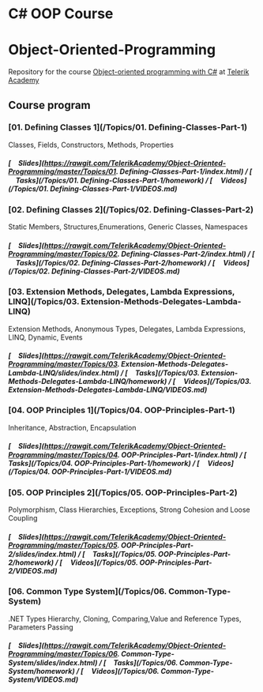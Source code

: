# C# OOP Course

# Object-Oriented-Programming

Repository for the course [Object-oriented programming with C#](https://telerikacademy.com/Courses/Courses/Details/338) at [Telerik Academy](https://telerikacademy.com)


## Course program


### [01. Defining Classes 1](/Topics/01. Defining-Classes-Part-1)

Classes, Fields, Constructors, Methods, Properties


##### [<img src="https://raw.githubusercontent.com/TelerikAcademy/Common/master/icons/presentation.png" height="15" />Slides](https://rawgit.com/TelerikAcademy/Object-Oriented-Programming/master/Topics/01. Defining-Classes-Part-1/index.html) / [<img src="https://raw.githubusercontent.com/TelerikAcademy/Common/master/icons/homework.png" height="15">Tasks](/Topics/01. Defining-Classes-Part-1/homework) / [<img src="https://raw.githubusercontent.com/TelerikAcademy/Common/master/icons/video.png" height="13"> Videos](/Topics/01. Defining-Classes-Part-1/VIDEOS.md)


### [02. Defining Classes 2](/Topics/02. Defining-Classes-Part-2)

Static Members, Structures,Enumerations, Generic Classes, Namespaces


##### [<img src="https://raw.githubusercontent.com/TelerikAcademy/Common/master/icons/presentation.png" height="15" />Slides](https://rawgit.com/TelerikAcademy/Object-Oriented-Programming/master/Topics/02. Defining-Classes-Part-2/index.html) / [<img src="https://raw.githubusercontent.com/TelerikAcademy/Common/master/icons/homework.png" height="15">Tasks](/Topics/02. Defining-Classes-Part-2/homework) / [<img src="https://raw.githubusercontent.com/TelerikAcademy/Common/master/icons/video.png" height="13"> Videos](/Topics/02. Defining-Classes-Part-2/VIDEOS.md)

### [03. Extension Methods, Delegates, Lambda Expressions, LINQ](/Topics/03. Extension-Methods-Delegates-Lambda-LINQ)

Extension Methods, Anonymous Types, Delegates, Lambda Expressions, LINQ, Dynamic, Events


##### [<img src="https://raw.githubusercontent.com/TelerikAcademy/Common/master/icons/presentation.png" height="15" />Slides](https://rawgit.com/TelerikAcademy/Object-Oriented-Programming/master/Topics/03. Extension-Methods-Delegates-Lambda-LINQ/slides/index.html) / [<img src="https://raw.githubusercontent.com/TelerikAcademy/Common/master/icons/homework.png" height="15">Tasks](/Topics/03. Extension-Methods-Delegates-Lambda-LINQ/homework) / [<img src="https://raw.githubusercontent.com/TelerikAcademy/Common/master/icons/video.png" height="13"> Videos](/Topics/03. Extension-Methods-Delegates-Lambda-LINQ/VIDEOS.md)


### [04. OOP Principles 1](/Topics/04. OOP-Principles-Part-1)

Inheritance, Abstraction, Encapsulation

##### [<img src="https://raw.githubusercontent.com/TelerikAcademy/Common/master/icons/presentation.png" height="15" />Slides](https://rawgit.com/TelerikAcademy/Object-Oriented-Programming/master/Topics/04. OOP-Principles-Part-1/index.html) / [<img src="https://raw.githubusercontent.com/TelerikAcademy/Common/master/icons/homework.png" height="15">Tasks](/Topics/04. OOP-Principles-Part-1/homework) / [<img src="https://raw.githubusercontent.com/TelerikAcademy/Common/master/icons/video.png" height="13"> Videos](/Topics/04. OOP-Principles-Part-1/VIDEOS.md)

### [05. OOP Principles 2](/Topics/05. OOP-Principles-Part-2)

Polymorphism, Class Hierarchies, Exceptions, Strong Cohesion and Loose Coupling

##### [<img src="https://raw.githubusercontent.com/TelerikAcademy/Common/master/icons/presentation.png" height="15" />Slides](https://rawgit.com/TelerikAcademy/Object-Oriented-Programming/master/Topics/05. OOP-Principles-Part-2/slides/index.html) / [<img src="https://raw.githubusercontent.com/TelerikAcademy/Common/master/icons/homework.png" height="15">Tasks](/Topics/05. OOP-Principles-Part-2/homework) / [<img src="https://raw.githubusercontent.com/TelerikAcademy/Common/master/icons/video.png" height="13"> Videos](/Topics/05. OOP-Principles-Part-2/VIDEOS.md)

### [06. Common Type System](/Topics/06. Common-Type-System)

.NET Types Hierarchy, Cloning, Comparing,Value and Reference Types, Parameters Passing

##### [<img src="https://raw.githubusercontent.com/TelerikAcademy/Common/master/icons/presentation.png" height="15" />Slides](https://rawgit.com/TelerikAcademy/Object-Oriented-Programming/master/Topics/06. Common-Type-System/slides/index.html) / [<img src="https://raw.githubusercontent.com/TelerikAcademy/Common/master/icons/homework.png" height="15">Tasks](/Topics/06. Common-Type-System/homework) / [<img src="https://raw.githubusercontent.com/TelerikAcademy/Common/master/icons/video.png" height="13"> Videos](/Topics/06. Common-Type-System/VIDEOS.md)
